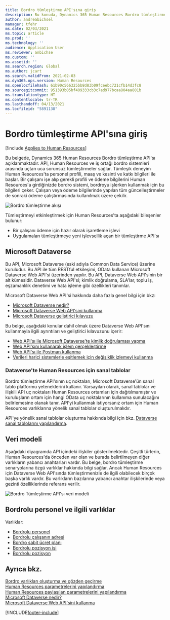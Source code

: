```yaml
---
title: Bordro tümleştirme API'sına giriş
description: Bu konuda, Dynamics 365 Human Resources Bordro tümleştirme API'sı açıklanmaktadır.
author: andreabichsel
manager: tfehr
ms.date: 02/03/2021
ms.topic: article
ms.prod: ''
ms.technology: ''
audience: Application User
ms.reviewer: anbichse
ms.custom: ''
ms.assetid: ''
ms.search.region: Global
ms.author: jcart
ms.search.validFrom: 2021-02-03
ms.dyn365.ops.version: Human Resources
ms.openlocfilehash: 61b90c566325bb8d83b09fceebc721cfb14d3fc8
ms.sourcegitcommit: 951393b05bf409333cb3c7ad977bcaa804aa801b
ms.translationtype: HT
ms.contentlocale: tr-TR
ms.lasthandoff: 04/13/2021
ms.locfileid: "5891138"
---
```

# <a name="payroll-integration-api-introduction"></a>Bordro tümleştirme API'sına giriş

[!include [Applies to Human Resources](../includes/applies-to-hr.md)]

Bu belgede, Dynamics 365 Human Resources Bordro tümleştirme API'sı açıklanmaktadır. API, Human Resources ve iş ortağı bordro sistemleri arasında uçtan uca sorunsuz tümleştirmeler sağlar. Tümleşik deneyim Human Resources'ta personel profili, maaş ve kesinti ve katkı bilgileri ile başlar. Bir çalışanı işe alıp gerekli profili ve ödeme bilgilerini Human Resources'a girdiğinizde bordro sistemi, bordroyu işlerken kullanmak için bu bilgileri çeker. Çalışan veya ödeme bilgilerinde yapılan tüm güncelleştirmeler de sonraki ödeme çalıştırmasında kullanılmak üzere çekilir.

![Bordro tümleştirme akışı](media/hr-admin-integration-payroll-api-introduction-flow.png)

Tümleştirmeyi etkinleştirmek için Human Resources'ta aşağıdaki bileşenler bulunur:

- Bir çalışanı ödeme için hazır olarak işaretleme işlevi
- Uygulamaları tümleştirmeye yeni işlevsellik açan bir tümleştirme API'sı

## <a name="microsoft-dataverse"></a>Microsoft Dataverse

Bu API, Microsoft Dataverse (eski adıyla Common Data Service) üzerine kuruludur. Bu API ile tüm RESTful etkileşimi, OData kullanan Microsoft Dataverse Web API'si üzerinden yapılır. Bu API, Dataverse Web API'sinin bir alt kümesidir. Dataverse Web API'si; kimlik doğrulama, SLA'lar, toplu iş, eşzamanlılık denetimi ve hata işleme gibi özellikleri tanımlar.

Microsoft Dataverse Web API'si hakkında daha fazla genel bilgi için bkz:

- [Microsoft Dataverse nedir?](/powerapps/maker/data-platform/data-platform-intro)
- [Microsoft Dataverse Web API'sini kullanma](/powerapps/developer/data-platform/webapi/overview)
- [Microsoft Dataverse geliştirici kılavuzu](/powerapps/developer/data-platform)

Bu belge, aşağıdaki konular dahil olmak üzere Dataverse Web API'sını kullanmayla ilgili ayrıntıları ve geliştirici kılavuzunu içerir:

- [Web API'sı ile Microsoft Dataverse'te kimlik doğrulaması yapma](/powerapps/developer/data-platform/webapi/authenticate-web-api)
- [Web API'sını kullanarak işlem gerçekleştirme](/powerapps/developer/data-platform/webapi/perform-operations-web-api)
- [Web API'sı ile Postman kullanma](/powerapps/developer/data-platform/webapi/use-postman-web-api)
- [Verileri harici sistemlerle eşitlemek için değişiklik izlemeyi kullanma](/powerapps/developer/data-platform/use-change-tracking-synchronize-data-external-systems)

### <a name="virtual-tables-for-human-resources-in-dataverse"></a>Dataverse'te Human Resources için sanal tablolar

Bordro tümleştirme API'sının uç noktaları, Microsoft Dataverse'ün sanal tablo platformu yeteneklerini kullanır. Varsayılan olarak, sanal tablolar ve ilişkili API uç noktaları Human Resources ortamları için dağıtılmamıştır ve kuruluşların ortam için hangi OData uç noktalarının kullanıma sunulacağını belirlemesine olanak tanır. API'yi kullanmak istiyorsanız ortam için Human Resources varlıklarına yönelik sanal tablolar oluşturulmalıdır.

API'ye yönelik sanal tablolar oluşturma hakkında bilgi için bkz. [Dataverse sanal tablolarını yapılandırma](./hr-admin-integration-common-data-service-virtual-entities.md).

## <a name="data-model"></a>Veri modeli

Aşağıdaki diyagramda API içindeki ilişkiler gösterilmektedir. Çeşitli türlerin, Human Resources'da önceden var olan ve burada belirtilmeyen diğer varlıkların yabancı anahtarları vardır. Bu belge, bordro tümleştirme senaryolarına özgü varlıklar hakkında bilgi sağlar. Ancak Human Resources için Dataverse Web API'sında tümleştirmenizle de ilgili olabilecek birçok başka varlık vardır. Bu varlıkların bazılarına yabancı anahtar ilişkilerinde veya gezinti özelliklerinde referans verilir.

![Bordro Tümleştirme API'sı veri modeli](media/hr-admin-payroll-api-data-model.png)

## <a name="payroll-employee-and-related-entities"></a>Bordrolu personel ve ilgili varlıklar

Varlıklar:

- [Bordrolu personel](hr-admin-integration-payroll-api-payroll-employee.md)
- [Bordrolu çalışanın adresi](hr-admin-integration-payroll-api-payroll-worker-address.md)
- [Bordro sabit ücret planı](hr-admin-integration-ats-api-recruiting-request-education.md)
- [Bordrolu pozisyon işi](hr-admin-integration-payroll-api-payroll-position-job.md)
- [Bordrolu pozisyon](hr-admin-integration-payroll-api-payroll-position.md)

## <a name="see-also"></a>Ayrıca bkz.

[Bordro varlıkları oluşturma ve gözden geçirme](hr-admin-integration-payroll-api-generate-review-entities.md)<br>
[Human Resources parametrelerini yapılandırma](hr-setup-parameters.md)<br>
[Human Resources paylaşılan parametrelerini yapılandırma](hr-setup-shared-parameters.md)<br>
[Microsoft Dataverse nedir?](/powerapps/maker/data-platform/data-platform-intro)<br>
[Microsoft Dataverse Web API'sini kullanma](/powerapps/developer/data-platform/webapi/overview)<br>

[!INCLUDE[footer-include](../includes/footer-banner.md)]